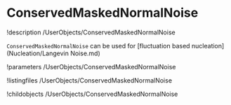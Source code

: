 # ConservedMaskedNormalNoise

!description /UserObjects/ConservedMaskedNormalNoise

`ConservedMaskedNormalNoise` can be used for [fluctuation based nucleation](Nucleation/Langevin Noise.md)

!parameters /UserObjects/ConservedMaskedNormalNoise

!listingfiles /UserObjects/ConservedMaskedNormalNoise

!childobjects /UserObjects/ConservedMaskedNormalNoise
